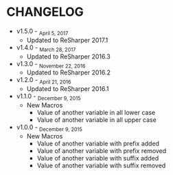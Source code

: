 CHANGELOG
===========
* v1.5.0 - <sub>April 5, 2017</sub>
	* Updated to ReSharper 2017.1
* v1.4.0 - <sub>March 28, 2017</sub>
	* Updated to ReSharper 2016.3
* v1.3.0 - <sub>November 22, 2016</sub>
	* Updated to ReSharper 2016.2
* v1.2.0 - <sub>April 21, 2016</sub>
	* Updated to ReSharper 2016.1
* v1.1.0 - <sub>December 9, 2015</sub>
	* New Macros
		* Value of another variable in all lower case
		* Value of another variable in all upper case
* v1.0.0 - <sub>December 9, 2015</sub>
	* New Macros 
		* Value of another variable with prefix added 
		* Value of another variable with prefix removed 
		* Value of another variable with suffix added 
		* Value of another variable with suffix removed 